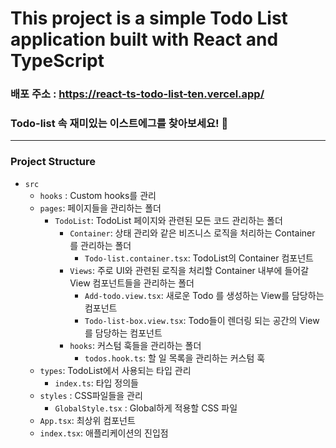 # This project is a simple Todo List application built with React and TypeScript

### 배포 주소 : https://react-ts-todo-list-ten.vercel.app/
### Todo-list 속 재미있는 이스트에그를 찾아보세요! 🤪

***

### Project Structure
- `src`
  - `hooks` : Custom hooks를 관리
  - `pages`: 페이지들을 관리하는 폴더
    - `TodoList`: TodoList 페이지와 관련된 모든 코드 관리하는 폴더
      - `Container`: 상태 관리와 같은 비즈니스 로직을 처리하는 Container 를 관리하는 폴더
        - `Todo-list.container.tsx`: TodoList의 Container 컴포넌트
      - `Views`: 주로 UI와 관련된 로직을 처리할 Container 내부에 들어갈 View 컴포넌트들을 관리하는 폴더
        - `Add-todo.view.tsx`: 새로운 Todo 를 생성하는 View를 담당하는 컴포넌트
        - `Todo-list-box.view.tsx`: Todo들이 렌더링 되는 공간의 View를 담당하는 컴포넌트
      - `hooks`: 커스텀 훅들을 관리하는 폴더
        - `todos.hook.ts`: 할 일 목록을 관리하는 커스텀 훅
  - `types`: TodoList에서 사용되는 타입 관리
    - `index.ts`: 타입 정의들
  - `styles` : CSS파일들을 관리
    - `GlobalStyle.tsx` : Global하게 적용할 CSS 파일
  - `App.tsx`: 최상위 컴포넌트
  - `index.tsx`: 애플리케이션의 진입점
